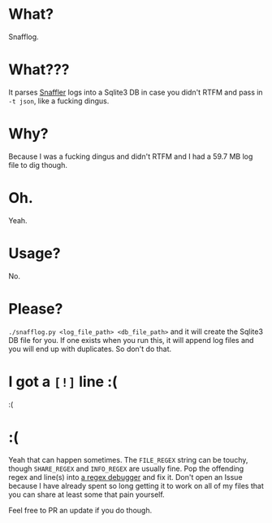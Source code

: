 # What?

Snafflog.

# What???

It parses [Snaffler](https://github.com/SnaffCon/Snaffler) logs into a Sqlite3 DB in case you didn't RTFM and pass in `-t json`, like a fucking dingus.

# Why?

Because I was a fucking dingus and didn't RTFM and I had a 59.7 MB log file to dig though.

# Oh.

Yeah.

# Usage?

No.

# Please?

`./snafflog.py <log_file_path> <db_file_path>` and it will create the Sqlite3 DB file for you. If one exists when you run this, it will append log files and you will end up with duplicates. So don't do that.

# I got a `[!]` line  :(

:(

# :(

Yeah that can happen sometimes. The `FILE_REGEX` string can be touchy, though `SHARE_REGEX` and `INFO_REGEX` are usually fine. Pop the offending regex and line(s) into [a regex debugger](https://regex101.com) and fix it. Don't open an Issue because I have already spent so long getting it to work on all of my files that you can share at least some that pain yourself.

Feel free to PR an update if you do though.